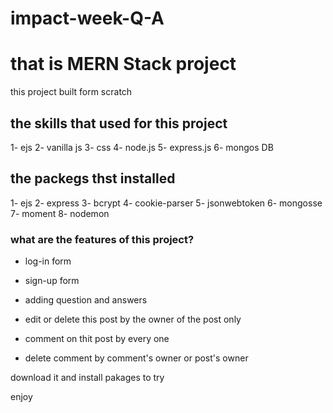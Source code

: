 # impact-week-Q-A

# that is MERN Stack project
this project built form scratch 

## the skills that used for this project
1- ejs
2- vanilla js
3- css
4- node.js
5- express.js
6- mongos DB

## the packegs thst installed
1- ejs
2- express
3- bcrypt
4- cookie-parser
5- jsonwebtoken
6- mongosse
7- moment
8- nodemon

### what are the features of this project?

- log-in form
- sign-up form

- adding question and answers
- edit or delete this post by the owner of the post only
- comment on thit post by every one
- delete comment by comment's owner or post's owner


download it and install pakages to try

enjoy
